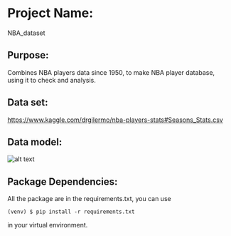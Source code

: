 # Project Name: 
NBA_dataset

## Purpose: 
Combines NBA players data since 1950, to make NBA player database, using it to check and analysis.

## Data set:
https://www.kaggle.com/drgilermo/nba-players-stats#Seasons_Stats.csv

## Data model: 
![alt text](https://github.com/chenyipeng1/NBA_database/blob/master/static/img/model.png)

## Package Dependencies:
All the package are in the requirements.txt, you can use 
```
(venv) $ pip install -r requirements.txt
```
in your virtual environment.